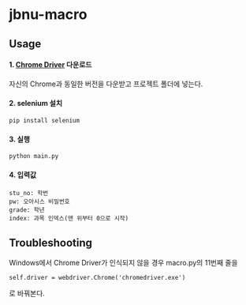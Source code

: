 # jbnu-macro

## Usage
#### 1. [Chrome Driver](https://chromedriver.chromium.org/downloads) 다운로드
자신의 Chrome과 동일한 버전을 다운받고 프로젝트 폴더에 넣는다.
#### 2. selenium 설치
```
pip install selenium
```
#### 3. 실행
```
python main.py
```
#### 4. 입력값
```
stu_no: 학번
pw: 오아시스 비밀번호
grade: 학년
index: 과목 인덱스(맨 위부터 0으로 시작)
```
## Troubleshooting
Windows에서 Chrome Driver가 인식되지 않을 경우 macro.py의 11번째 줄을
```
self.driver = webdriver.Chrome('chromedriver.exe')
```
로 바꿔본다.
